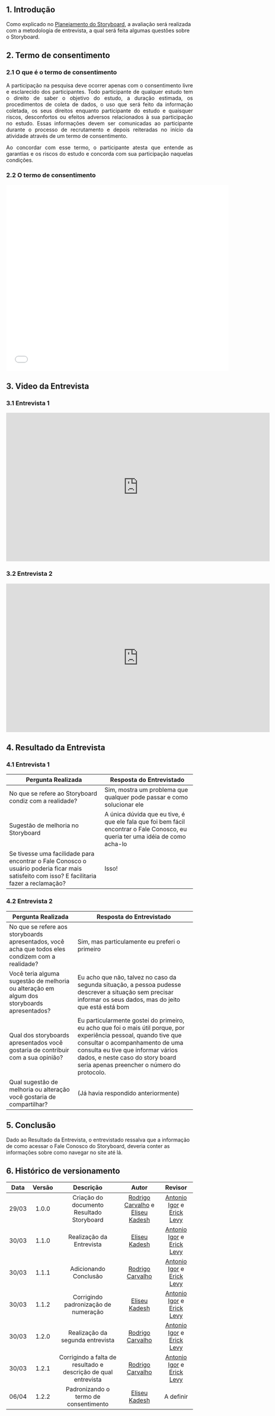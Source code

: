 ## 1. Introdução

Como explicado no [Planejamento do Storyboard](../../../documentos/04-Planejamento-Avaliacao-Storyboard-Analise-tarefas/StoryBoard/PlanejamentoAvaliacaoStoryboard), a avaliação será realizada com a metodologia de entrevista, a qual será feita algumas questões sobre o Storyboard.

## 2. Termo de consentimento

### 2.1 O que é o termo de consentimento

<p align="justify">
A participação na pesquisa deve ocorrer apenas com o consentimento livre e esclarecido dos participantes. Todo participante de qualquer estudo tem o direito de saber o objetivo do estudo, a duração estimada, os procedimentos de coleta de dados, o uso que será feito da informação coletada, os seus direitos enquanto participante do estudo e quaisquer riscos, desconfortos ou efeitos adversos relacionados à sua participação no estudo. Essas informações devem ser comunicadas ao participante durante o processo de recrutamento e depois reiteradas no início da atividade através de um termo de consentimento.
</p> 
<p align="justify">
Ao concordar com esse termo, o participante atesta que entende as garantias e os riscos do estudo e concorda com sua participação naquelas condições.
</p>

### 2.2 O termo de consentimento

<embed src="../../../assets/termo-consentimento/avaliacao-storyboard.pdf" width="600" height="500" type="application/pdf">

## 3. Video da Entrevista

### 3.1 Entrevista 1

<iframe width="711" height="400" src="https://www.youtube.com/embed/U_CP_u7C9To?start=10" title="YouTube video player" frameborder="0" allow="accelerometer; autoplay; clipboard-write; encrypted-media; gyroscope; picture-in-picture" allowfullscreen></iframe>

### 3.2 Entrevista 2

<iframe width="711" height="400" src="https://www.youtube.com/embed/FgNaTcmq0Qg" title="YouTube video player" frameborder="0" allow="accelerometer; autoplay; clipboard-write; encrypted-media; gyroscope; picture-in-picture" allowfullscreen></iframe>

## 4. Resultado da Entrevista

### 4.1 Entrevista 1

Pergunta Realizada | Resposta do Entrevistado
------------------ | ------------------------
No que se refere ao Storyboard condiz com a realidade? | Sim, mostra um problema que qualquer pode passar e como solucionar ele
Sugestão de melhoria no Storyboard | A única dúvida que eu tive, é que ele fala que foi bem fácil encontrar o Fale Conosco, eu queria ter uma idéia de como acha-lo
Se tivesse uma facilidade para encontrar o Fale Conosco o usuário poderia ficar mais satisfeito com isso? E facilitaria fazer a reclamação? | Isso! 

### 4.2 Entrevista 2

Pergunta Realizada | Resposta do Entrevistado
------------------ | ------------------------
No que se refere aos storyboards apresentados, você acha que todos eles condizem com a realidade? | Sim, mas particulamente eu preferi o primeiro
Você teria alguma sugestão de melhoria ou alteração em algum dos storyboards apresentados? | Eu acho que não, talvez no caso da segunda situação, a pessoa pudesse descrever a situação sem precisar informar os seus dados, mas do jeito que está está bom
Qual dos storyboards apresentados você gostaria de contribuir com a sua opinião? | Eu particularmente gostei do primeiro, eu acho que foi o mais útil porque, por experiência pessoal, quando tive que consultar o acompanhamento de uma consulta eu tive que informar vários dados, e neste caso do story board seria apenas preencher o número do protocolo.
Qual sugestão de melhoria ou alteração você gostaria de compartilhar? | (Já havia respondido anteriormente)

## 5. Conclusão

Dado ao Resultado da Entrevista, o entrevistado ressalva que a informação de como acessar o Fale Conosco do Storyboard, deveria conter as informações sobre como navegar no site até lá.

## 6. Histórico de versionamento
 
| Data  | Versão | Descrição | Autor | Revisor |
| :---: | :----: | :-------: | :---: | :-----: |
| 29/03 | 1.0.0  | Criação do documento Resultado Storyboard | [Rodrigo Carvalho](https://github.com/RocSantos) e [Eliseu Kadesh](https://github.com/eliseukadesh67) | [Antonio Igor](https://github.com/antonioigorcarvalho) e [Erick Levy](https://github.com/ericklevy) |
| 30/03 | 1.1.0  | Realização da Entrevista | [Eliseu Kadesh](https://github.com/eliseukadesh67) | [Antonio Igor](https://github.com/antonioigorcarvalho) e [Erick Levy](https://github.com/ericklevy) |
| 30/03 | 1.1.1  | Adicionando Conclusão | [Rodrigo Carvalho](https://github.com/RocSantos) | [Antonio Igor](https://github.com/antonioigorcarvalho) e [Erick Levy](https://github.com/ericklevy) |
| 30/03 | 1.1.2  | Corrigindo padronização de numeração | [Eliseu Kadesh](https://github.com/eliseukadesh67) | [Antonio Igor](https://github.com/antonioigorcarvalho) e [Erick Levy](https://github.com/ericklevy) |
| 30/03 | 1.2.0  | Realização da segunda entrevista | [Rodrigo Carvalho](https://github.com/RocSantos) | [Antonio Igor](https://github.com/antonioigorcarvalho) e [Erick Levy](https://github.com/ericklevy) |
| 30/03 | 1.2.1  | Corrigindo a falta de resultado e descrição de qual entrevista | [Rodrigo Carvalho](https://github.com/RocSantos) | [Antonio Igor](https://github.com/antonioigorcarvalho) e [Erick Levy](https://github.com/ericklevy) |
| 06/04 | 1.2.2 | Padronizando o termo de consentimento  | [Eliseu Kadesh](https://github.com/eliseukadesh67) | A definir

